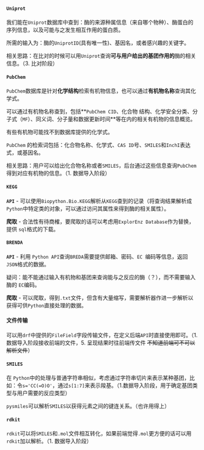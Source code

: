 #### **`Uniprot`** 

​		我们能在`Uniprot`数据库中查到：酶的来源种属信息（来自哪个物种）、酶蛋白的序列信息，以及可能与之发生相互作用的蛋白质。

所需的输入为：酶的`UniprotID`(具有唯一性)、基因名，或者感兴趣的关键字。

相关思路：在比对的时候可以用`Uniprot`查询**可与用户给出的基团作用的**酶的相关信息。（3. 比对阶段）

#### **`PubChem`**

`PubChem`数据库是针对**化学结构**检索有机物信息，也可以通过**有机物名称**查询其化学式。

可以通过有机物名称查到，包括**`PubChem CID`、化合物 结构、化学安全分类、分子式（`MF`）、同义词、分子量和数据更新时间**等在内的相关有机物的信息概览。

有些有机物可能找不到数据库提供的化学式。

`PubChem` 的检索词包括：化合物名称、化学式、`CAS ID`号、`SMILES`和`InchI`表达式，或基因名。

相关思路：用户可以给出化合物名称或者`SMILES`，后台通过这些信息查询`PubChem`得到对应有机物的信息。（1. 数据导入阶段）

#### **`KEGG`**

**`API`** - 可以使用`Biopython.Bio.KEGG`解析从`KEGG`查到的记录（将查询结果解析成`Python`中特定类的对象，可以通过访问其属性来得到酶的相关属性）。

**爬取** - 合法性有待商榷，要爬取的话可以考虑用`ExplorEnz Database`作为替换，提供 `sql`格式的下载。

#### **`BRENDA`**

**`API`** - 利用 `Python API`查询`BREDA`需要提供邮箱、密码、`EC `编码等信息，返回`JSON`格式的数据。

疑问：能不能通过输入有机物和基团来查询能与之反应的酶（？），而不需要输入酶的 `EC`编码。

**爬取** - 可以爬取，得到`.txt`文件，但含有大量缩写，需要解析器作进一步解析以获得可供`Python`直接处理的数据。

#### 文件传输

可以用`drf`中提供的`FileField`字段传输文件，在定义后端`API`时直接使用即可。（1. 数据导入阶段接收前端的文件，5. 呈现结果时往前端传文件  ~~不知道前端可不可以解析文件~~）

#### `SMILES`

在 `Python`中的处理与普通字符串相似，考虑通过字符串切片来表示某种基团，比如：令`s='CC(=O)O'`，通过`s[1:7]`来表示羧基。（1.数据导入阶段，用于确定基团类型与用户需要的反应类型）

`pysmiles`可以解析`SMILES`以获得元素之间的键连关系。（也许用得上）

#### `rdkit`

`rdkit`可以将`SMILES`和`.mol`文件相互转化，如果前端觉得`.mol`更方便的话可以用`rdkit`加以解析。（1. 数据导入阶段）
